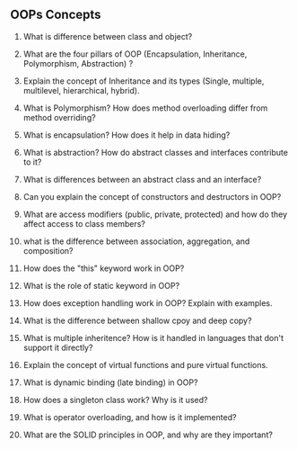   ## OOPs Concepts
  
1. What is difference between class and object?
   
3. What are the four pillars of OOP (Encapsulation, Inheritance, Polymorphism, Abstraction) ?
   
5. Explain the concept of Inheritance and its types (Single, multiple, multilevel, hierarchical, hybrid).
   
7. What is Polymorphism? How does method overloading differ from method overriding?
   
9. What is encapsulation? How does it help in data hiding?
    
11. What is abstraction? How do abstract classes and interfaces contribute to it?
    
13. What is differences between an abstract class and an interface?
    
15. Can you explain the concept of constructors and destructors in OOP?
    
17. What are access modifiers (public, private, protected) and how do they affect access to class members?
    
19. what is the difference between association, aggregation, and composition?
    
21. How does the "this" keyword work in OOP?
    
23. What is the role of static keyword in OOP?
    
25. How does exception handling work in OOP? Explain with examples.
    
27. What is the difference between shallow cpoy and deep copy?
    
29. What is multiple inheritence? How is it handled in languages that don't support it directly?
    
31. Explain the concept of virtual functions and pure virtual functions.
    
33. What is dynamic binding (late binding) in OOP?
 
35. How does a singleton class work? Why is it used?
    
37. What is operator overloading, and how is it implemented?
    
39. What are the SOLID principles in OOP, and why are they important?
    
